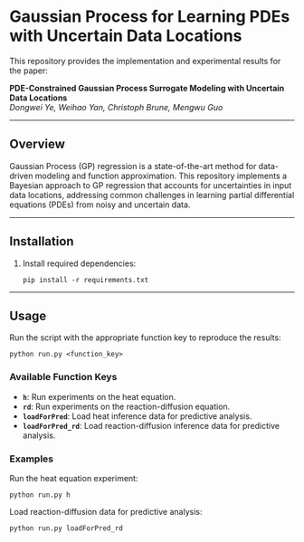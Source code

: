 # **Gaussian Process for Learning PDEs with Uncertain Data Locations**

This repository provides the implementation and experimental results for the paper:

**PDE-Constrained Gaussian Process Surrogate Modeling with Uncertain Data Locations**  
*Dongwei Ye, Weihao Yan, Christoph Brune, Mengwu Guo*

---

## **Overview**

Gaussian Process (GP) regression is a state-of-the-art method for data-driven modeling and function approximation. This repository implements a Bayesian approach to GP regression that accounts for uncertainties in input data locations, addressing common challenges in learning partial differential equations (PDEs) from noisy and uncertain data. 

---

## **Installation**

1. Install required dependencies:
    ```
    pip install -r requirements.txt
    ```
---

## **Usage**

Run the script with the appropriate function key to reproduce the results:

```
python run.py <function_key>
```

### **Available Function Keys**
- **`h`**: Run experiments on the heat equation.
- **`rd`**: Run experiments on the reaction-diffusion equation.
- **`loadForPred`**: Load heat inference data for predictive analysis.
- **`loadForPred_rd`**: Load reaction-diffusion inference data for predictive analysis.

### **Examples**

Run the heat equation experiment:
```
python run.py h
```

Load reaction-diffusion data for predictive analysis:
```
python run.py loadForPred_rd
```



